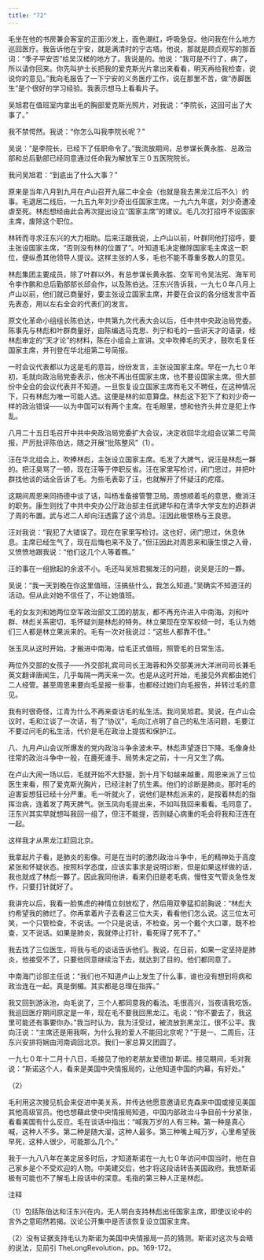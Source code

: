 ```yaml
---
title: "72"
---
```


毛坐在他的书房兼会客室的正面沙发上，面色潮红，呼吸急促。他问我在什么地方巡回医疗。我告诉他在宁安，就是满清时的宁古塔。他说，那就是顾贞观写的那首词：“季子平安否”给吴汉槎的地方了。我说是的。他说：“我可是不行了，病了，所以请你回来。你先叫护士长把我的爱克斯光片拿出来看看，明天再给我检查，说说你的意见。”我向毛报告了一下宁安的义务医疗工作，说在那里不苦，做“赤脚医生”是个很好的学习经验。我表示想马上看看片子。

吴旭君在值班室内拿出毛的胸部爱克斯光照片，对我说：“李院长，这回可出了大事了。”

我不禁愕然。我说：“你怎么叫我李院长呢？”

吴说：“是李院长，已经下了任职命令了。”我流放期间，总参谋长黄永胜、总政治部和总后勤部已经同意通过任命我为解放军三０五医院院长。

我问吴旭君：“到底出了什么大事？”

原来是当年八月到九月在卢山召开九届二中全会（也就是我去黑龙江后不久）的事。毛退居二线后，一九五九年刘少奇出任国家主席。一九六九年底，刘少奇遭凌虐至死。林彪想经由此会再次提出设立“国家主席”的建议。毛几次打招呼不设国家主席，废除这个职位。

林转而寻求汪东兴的大力相助。后来汪跟我说，上卢山以前，叶群同他打招呼，要主张设国家主席，“否则没有林的位置了”。叶知道毛决定撤除国家毛主席这一职位，便纵恿其他领导人提议。这样主张的人多，毛也不能不尊重多数人的意见。

林彪集团主要成员，除了叶群以外，有总参谋长黄永胜、空军司令吴法宪、海军司令李作鹏和总后勤部部长邱会作，以及陈伯达。汪东兴告诉我，一九七０年八月上卢山以前，他们就已商量好，要主张设立国家主席，并要在会议的各分组发言中首先表态，用以左右全会的代表们的发言。

原文化革命小组组长陈伯达，中共第九次代表大会以后，任中共中央政治局党委。陈事先与林彪和叶群商量好，由陈编选马克思、列宁和毛的一些讲天才的语录，经林彪审定的“天才论”的材料，陈在小组会上宣讲。文中吹捧毛的天才，鼓吹毛复任国家主席，并刊登在华北组第二号简报。

一时会议代表都以为这是毛的意旨，纷纷发言，主张设国家主席。早在一九七０年初，毛就向政治局党委表示，他决不再出任国家主席，也不要设国家主席。但大部份中全会的会议代表并不知道。一旦恢复设立国家主席而毛又不聘任，在这种情况下，只有林彪为唯一可能人选。这便是林的如意算盘。林彪这下犯下了和刘少奇一样的政治错误——以为中国可以有两个主席。在毛眼里，想和他齐头并立是犯上作乱。

八月二十五日毛召开中共中央政治局党委扩大会议，决定收回华北组会议第二号简报，严厉批评陈伯达，随之开展“批陈整风”（1）。

汪在华北组会上，吹捧林彪，主张设立国家主席。毛发了大脾气，说汪是林彪一夥的。把汪臭骂了一顿，现在汪等于停职反省。汪在家里写检讨，闭门思过，并把叶群找他谈的话全告诉了毛。为些毛表彰了汪，也就解开了怀疑汪的疙瘩。

这期间周恩来同扬德中谈了话，叫杨准备接管警卫局。周想顺着毛的意思，撤消汪的职务。康生则找了中共中央办公厅政治部主任武建华和在清华大学支左的迟群讲了周的布置。武与迟二人却向汪透露了这个消息。汪因此极恨杨与王良恩。

汪对我说：“我犯了大错误了。现在在家里写检讨。这也好，闭门思过，休息休息。主席已经生气了，现在后悔也来不及了。”但汪因此对周恩来和康生恨之入骨，又愤愤地跟我说：“他们这几个人等着瞧。”

汪的事在一组掀起的余波不小。毛还叫吴旭君揭发汪的问题，说吴是汪的一夥。

吴说：“我一天到晚在你这里值班，汪搞些什么，我怎么知道。”吴确实不知道汪的活动。但从此对她不信任了，不让她值班。

毛的女友刘和她两位空军政治部文工团的朋友，都不再充许进入中南海。刘和叶群、林彪关系密切，毛怀疑刘是林彪的特务。林立果现在空军权倾一时，毛认为她们三人都是林立果派来的。毛有一次对我说过：“这些人都靠不住。”

张玉凤从这时开始，才搬进中南海，给毛正式值班，照管毛的日常生活。

两位外交部的女孩子——外交部礼宾司司长王海蓉和外交部美洲大洋洲司司长兼毛英文翻译唐闻生，几乎每隔一两天来一次。也是从这时开始，毛接见外宾都由她们二人经管。甚至周恩来要向毛呈报一些事，也都经过她们向毛报告，并转过毛的意见。

我有时很奇怪，江青为什么不再来查访毛的私生活。我问吴旭君。吴说，在卢山会议时，毛和江谈了一次话，有了“协议”，毛向江点明了自己的私生活问题，毛要江不要过问毛的私生活，代价是毛在政治上提拔和保护江。

八、九月卢山会议所爆发的党内政治斗争余波未平。林彪声望逐日下降。毛像身处往常的政治斗争中一般，在鹿死谁手、局势未定之前，十一月又生了病。

在卢山大闹一场以后，毛就开始不大舒服，到十月下旬越来越重，周恩来派了三位医生来看，照了爱克斯光胸片，已经注射了抗生素。他们的诊断是肺炎。那时毛的迫害妄想狂已经十分严重。毛一听就火了，说他们是林彪派来的，是按着林彪的指挥治病，连着发了两天脾气。张玉凤向毛提出来，不如叫我回来看看。毛同意了。汪东兴其实早就想叫我回一组了，但汪不能提，否则疑心病重的毛会将我和汪连在一起。

这样我才从黑龙江赶回北京。

我拿起片子看，是肺炎的影像。可是在当时的激烈政治斗争中，毛的精神处于高度紧张和怀疑状态。按照科学态度，应该实事求是说明诊断，但是如果这样做的话，我也就成了林彪一夥了。因此我同他讲，看来仍旧是老毛病，慢性支气管炎急性发作，只要打针就好了。

我讲完以后，我看一脸焦虑的神情立刻放松了，然后用双拳猛扣前胸说：“林彪大约希望我的肺烂了。你再拿着片子去看这三位大夫，看看他们怎么说。这三位太可笑，一个只管检查，不说话。一个只是说话，不检查。另一个戴个大口罩，既不检查，又不说话。如果是肺炎，我就停止打针，看死得了死不了。”

我去找了三位医生，将我与毛的谈话告诉他们。我说，在日前，如果一定坚持是肺炎，他接受不了，只要他同意继续治下去，就达到了目的。他们都同意了。

中南海门诊部主任说：“我们也不知道卢山上发生了什么事，谁也没有想到将病和政治连在一起。真是倒楣。其实都是总理在指挥。”

我又回到游泳池，向毛说了，三个人都同意我的看法。毛很高兴，当夜请我吃饭。我巡回医疗期间原定是一年，现在毛不要我回黑龙江。毛说：“你不要去了，我这里可能还有事要你办。”我当时认为，我为汪受过，被流放到黑龙江，很不公平。我向汪说：“主席还是用我啊，为什么我的爱人不能回北京呢？”于是一、二周后，汪东兴安排将娴由河南调回北京。我们一家总算又团圆了。

一九七０年十二月十八日，毛接见了他的老朋友爱德加·斯诺。接见期间，毛对我说：“斯诺这个人，看来是美国中央情报局的，让他知道中国的内幕，有好处。”

（2）

毛利用这次接见机会来促进中美关系，并传达他愿意邀请尼克森来中国或接见美国其他高级官员。他也想藉此使中央情报局知道，中国内部政治斗争目前十分紧张，看看美国有什么反应。毛在谈话中指出：“喊我万岁的人有三种。第一种是真心喊，这种人不多。第二种是随大溜，这种人最多。第三种嘴上喊万岁，心里希望我早死，这种人很少，可能那么几个。”

我于一九八八年在美定居多时后，才知道斯诺在一九七０年访问中国当时，他在自己家乡是个不受欢迎的人物。中美建交后，他才将这段话转告美国政府。我想斯诺极有可能也不了解毛上段话中的深意。毛指的第三种人正是林彪。

注释

（1）包括陈伯达和汪东兴在内，无人明白支持林彪出任国家主席，即使议论中的言外之意昭然若揭。议论公开集中是否该恢复设立国家主席。

（2）没有证据支持毛认为斯诺为美国中央情报局一员的猜测。斯诺对这次与会晤的说法，见前引 TheLongRevolution，pp。169-172。
